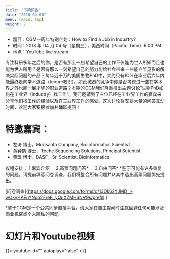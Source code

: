 ```yaml
---
title: "下期预告"
date: "2018-04-04"
menu: [main, top]
weight: 2
---
```


- 题目：CGM一周年特别企划：How to Find a Job in Industry?
- 时间：2018 年 04 月 04 号（星期三），美西时间（Pacific Time）6:00 PM
- 地点：YouTube live stream 

专注科研多年之后的你，是否有那么一刻希望自己的工作不仅能为世人所知而且也能为世人所用？是否有那么一刻希望自己的努力能给社会带来一些能立竿见影的解决实际问题的产品？每年近十万的美国生物PhD中，大约只有10%在毕业后六年内能最终走向学术道路（tenure教职）。如此激烈的竞争中你是否考虑过一些在学术界之外也能一展才华的职业道路？本期的CGM我们隆重推出主题讨论”生物PhD如何在工业界（industry）找工作“。我们邀请到了三位已经在工业界工作的嘉宾来分享他们找工作的经验以及在工业界工作的感受。这次讨论将安排大量的问答互动时间，欢迎大家积极参加并踊跃提问！

# 特邀嘉宾：
- 左涛 博士，Monsanto Company, Bioinformatics Scientist
- 黄钟韵 博士，Roche Sequencing Solutions, Principal Scientist
- 黄璞 博士，BASF，Sr. Scientist, Bioinformatics

议程安排：
     	1.嘉宾介绍
      2.高票问题问答*
      3.自由问答*
*鉴于可能有许多重复的问题，请提前填写问卷调查，我们将整合所有问题并从其中选出高票问题优先提出。

[问卷调查]{https://docs.google.com/forms/d/13Ok62YJMD_i-wOkyHAEuYNdo2FreFi_yQuXZMHSNV9s/prefill }

*鉴于CGM是一个公共同步直播平台，请大家在自由提问时注意回避任何可能涉及商业机密或个人隐私的问题。



# 幻灯片和Youtube视频

{{< youtube id="" autoplay="false" >}}
